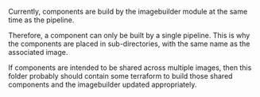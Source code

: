 Currently, components are build by the imagebuilder module at the same
time as the pipeline.

Therefore, a component can only be built by a single pipeline.  This
is why the components are placed in sub-directories, with the same name
as the associated image.

If components are intended to be shared across multiple images, then
this folder probably should contain some terraform to build those
shared components and the imagebuilder updated appropriately.
